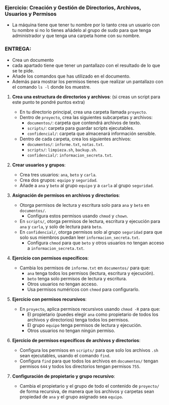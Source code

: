 ### Ejercicio: Creación y Gestión de Directorios, Archivos, Usuarios y Permisos

* La máquina tiene que tener tu nombre por lo tanto crea un usuario con tu nombre si no lo tienes
añádelo al grupo de sudo para que tenga administrador y que tenga una carpeta home con su nombre.

### ENTREGA:
* Crea un documento 
* cada apartado tiene que tener un pantallazo con el resultado de lo que se te pide.
* Añade los comandos que has utilizado en el documento.
* Además para mostrar los permisos tienes que realizar un pantallazo con el comando `ls -l` donde los muestre.


1. **Crea una estructura de directorios y archivos**: (si creas un script para este punto te pondré puntos extra)
   - En tu directorio principal, crea una carpeta llamada `proyecto`.
   - Dentro de `proyecto`, crea las siguientes subcarpetas y archivos:
     - `documentos/`: carpeta que contendrá archivos de texto.
     - `scripts/`: carpeta para guardar scripts ejecutables.
     - `confidencial/`: carpeta que almacenará información sensible.
   - Dentro de cada carpeta, crea los siguientes archivos:
     - `documentos/`: `informe.txt`, `notas.txt`.
     - `scripts/`: `limpieza.sh`, `backup.sh`.
     - `confidencial/`: `informacion_secreta.txt`.

2. **Crear usuarios y grupos**:
   - Crea tres usuarios: `ana`, `beto` y `carla`.
   - Crea dos grupos: `equipo` y `seguridad`.
   - Añade a `ana` y `beto` al grupo `equipo` y a `carla` al grupo `seguridad`.

3. **Asignación de permisos en archivos y directorios**:
   - Otorga permisos de lectura y escritura solo para `ana` y `beto` en `documentos/`.
     - Configura estos permisos usando `chmod` y `chown`.
   - En `scripts/`, otorga permisos de lectura, escritura y ejecución para `ana` y `carla`, y solo de lectura para `beto`.
   - En `confidencial/`, otorga permisos solo al grupo `seguridad` para que solo sus miembros puedan leer `informacion_secreta.txt`.
     - Configura `chmod` para que `beto` y otros usuarios no tengan acceso a `informacion_secreta.txt`.

4. **Ejercicio con permisos específicos**:
   - Cambia los permisos de `informe.txt` en `documentos/` para que:
     - `ana` tenga todos los permisos (lectura, escritura y ejecución).
     - `beto` tenga solo permisos de lectura y escritura.
     - Otros usuarios no tengan acceso.
     - Usa permisos numéricos con `chmod` para configurarlo.

5. **Ejercicio con permisos recursivos**:
   - En `proyecto`, aplica permisos recursivos usando `chmod -R` para que:
     - El propietario (puedes elegir `ana` como propietario de todos los archivos y directorios) tenga todos los permisos.
     - El grupo `equipo` tenga permisos de lectura y ejecución.
     - Otros usuarios no tengan ningún permiso.

6. **Ejercicio de permisos específicos de archivos y directorios**:
   - Configura los permisos en `scripts/` para que solo los archivos `.sh` sean ejecutables, usando el comando `find`.
   - Configura `find` para que todos los archivos en `documentos/` tengan permisos `644` y todos los directorios tengan permisos `755`.

7. **Configuración de propietario y grupo recursivo**:
   - Cambia el propietario y el grupo de todo el contenido de `proyecto/` de forma recursiva, de manera que los archivos y carpetas sean propiedad de `ana` y el grupo asignado sea `equipo`.

